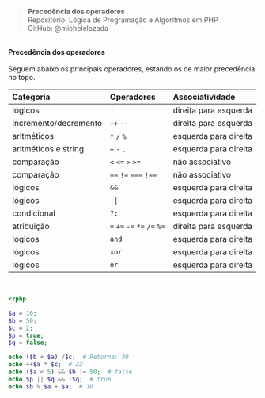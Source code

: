 > **Precedência dos operadores**     
> Repositório: Lógica de Programação e Algoritmos em PHP   
> GitHub: @michelelozada
&nbsp;
     
&nbsp;     
**Precedência dos operadores**  
&nbsp;
&nbsp;    
Seguem abaixo os principais operadores, estando os de maior precedência no topo.
&nbsp;
&nbsp;    

| **Categoria**         | **Operadores**               | **Associatividade**   |
| :--                   | :--                          | :--                   |
| lógicos               | `!`                          | direita para esquerda |
| incremento/decremento | `++` `--`                    | direita para esquerda |
| aritméticos           | `*`  `/` `%`                 | esquerda para direita |
| aritméticos e string  | `+` `-` `.`                  | esquerda para direita |
| comparação            | `<` `<=` `>` `>=`            | não associativo       |
| comparação            | `==` `!=` `===` `!==`        | não associativo       |
| lógicos               | `&&`                         | esquerda para direita |
| lógicos               | `\|\|`                       | esquerda para direita |
| condicional           | `?:`                         | esquerda para direita |  
| atribuição            | `=` `+=` `-=` `*=` `/=` `%=` | direita para esquerda |
| lógicos               | `and`                        | esquerda para direita |
| lógicos               | `xor`                        | esquerda para direita |
| lógicos               | `or`                         | esquerda para direita |

&nbsp;
```php
<?php  

$a = 10;
$b = 50;
$c = 2;
$p = true;
$q = false;

echo ($b + $a) /$c;  # Retorna: 30
echo ++$a * $c;  # 22
echo ($a < 5) && $b != 50;  # false
echo $p || $q && !$q;  # true
echo $b % $a + $a;  # 10
```